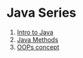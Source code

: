 # Java Series

1. [Intro to Java](./01_Intro_Java.md)
2. [Java Methods](./02_Java_Methods.md)
3. [OOPs concept](./03_OOPs.md)
 
